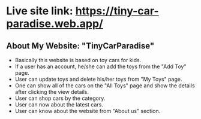 # Live site link: https://tiny-car-paradise.web.app/
## About My Website: "TinyCarParadise"
* Basically this website is based on toy cars for kids.
* If a user has an account, he/she can add the toys from the "Add Toy" page.
* User can update toys and delete his/her toys from "My Toys" page.
* One can show all of the cars on the "All Toys" page and show the details after clicking the view details.
* User can shop cars by the category.
* User can now about the latest cars.
* User can know about the website from "About us" section.
